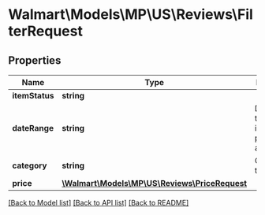 # Walmart\Models\MP\US\Reviews\FilterRequest

## Properties

Name | Type | Description | Notes
------------ | ------------- | ------------- | -------------
**itemStatus** | **string** | | Attribute | Description | Data Type | | --- | ----------- | ------- | | ELIGIBLE | To get items which are eligible for the program | string | | ENROLLED | To get items which are currently enrolled into the program | string | | COMPLETE | To get items which have attained target reviews through the program | string | |
**dateRange** | **string** | Date range to filter impressions, page views and sales. | [optional] [default to '7DAYS']
**category** | **string** | Category of the items. | [optional]
**price** | [**\Walmart\Models\MP\US\Reviews\PriceRequest**](PriceRequest.md) |  | [optional]


[[Back to Model list]](./) [[Back to API list]](../../../../../README.md#supported-apis) [[Back to README]](../../../../../README.md)
